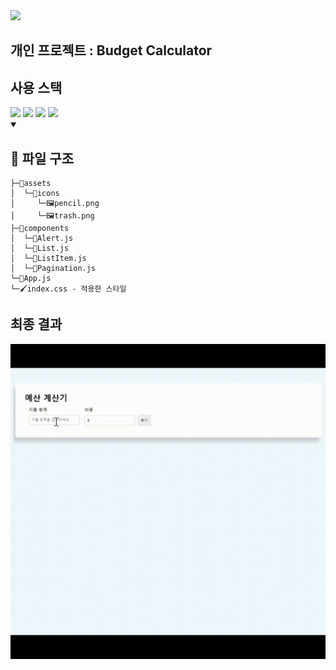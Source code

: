 <img src="https://capsule-render.vercel.app/api?type=waving&color=auto&height=200&section=header&text=childevnote&fontSize=90" />
<h2>개인 프로젝트 : Budget Calculator</h2>
<summary><h2>사용 스택</h2></summary> 
<div>
  <img src="https://img.shields.io/badge/React-61DAFB?style=flat&logo=React&logoColor=white" />
  <img src="https://img.shields.io/badge/JavaScript-F7DF1E?style=flat&logo=JavaScript&logoColor=white" />
  <img src="https://img.shields.io/badge/HTML5-E34F26?style=flat&logo=HTML5&logoColor=white" />
	<img src="https://img.shields.io/badge/CSS3-1572B6?style=flat&logo=CSS3&logoColor=white" />
</div>

<details open>
<summary><h2>📂 파일 구조</h2></summary>
<div markdown="1">

```
├─📂assets
│  └─📂icons
│     └─🖼️pencil.png
│     └─🖼️trash.png
├─📂components
│  └─🚀Alert.js
│  └─🚀List.js
│  └─🚀ListItem.js
│  └─🚀Pagination.js
└─🚀App.js
└─🖌️index.css - 적용한 스타일
```

</div>
</details>

<summary><h2>최종 결과</h2></summary>
<img src="src\assets\images\3.gif">
